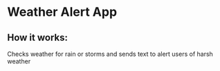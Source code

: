 # Weather Alert App

## How it works:
Checks weather for rain or storms and sends text to alert users of harsh weather

